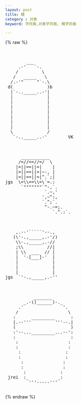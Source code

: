 ```yaml
---
layout: post
title: 桶
category : 对象
keyword: 字符画,对象字符画, 桶字符画

---
```

{% raw %}
<pre>


        ___
     .-'   `-.
    /         \
   /   _____   \
  /.-'"     "`-.\
 d(             )b
  |`-.._____..-'|
  |             |
  |             |
  |             |
  |             |
  |             |
  |             |
  |             |
  \             /
   `-.._____..-'        VK



      ___________
     /=//==//=/  \
    |=||==||=|    |
    |=||==||=|~-, |
    |=||==||=|^.`;|
jgs  \=\\==\\=\`=.:
      `"""""""`^-,`.
               `.~,'
              ',~^:,
              `.^;`.
               ^-.~=;.
                  `.^.:`.



    ,.--'`````'--.,
   (\'-.,_____,.-'/)
    \\-.,_____,.-//
    ;\\         //|
    | \\  ___  // |
    |  '-[___]-'  |
    |             |
    |             |
    |             |
jgs  `'-.,_____,.-''



           _______
       _.-()______)-._
     .'               '.
    /                   \
   :      _________      :
   |.--'''         '''--.|
   (                     )
   :'--..._________...--':
   :                     :
    :                   :
    :                   :
     :                 :
     :                 :
      :               :
      :               :
       :             :
 jrei  :_           _:
         '''-----'''
 </pre>
{% endraw %}
